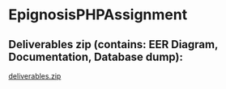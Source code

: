 # EpignosisPHPAssignment

## Deliverables zip (contains: EER Diagram, Documentation, Database dump):


[deliverables.zip](https://github.com/gNash-dev/EpignosisPHPAssignment/files/8466364/deliverables.zip)
